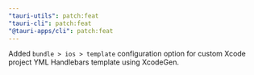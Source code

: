 ```yaml
---
"tauri-utils": patch:feat
"tauri-cli": patch:feat
"@tauri-apps/cli": patch:feat
---
```


Added `bundle > ios > template` configuration option for custom Xcode project YML Handlebars template using XcodeGen.
